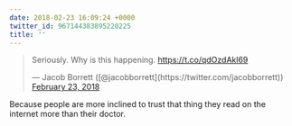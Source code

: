 ```yaml
---
date: 2018-02-23 16:09:24 +0000
twitter_id: 967144383895220225
title: ''
---
```


<blockquote class="twitter-tweet"><p lang="en" dir="ltr">Seriously. Why is this happening. <a href="https://t.co/qdOzdAkl69">https://t.co/qdOzdAkl69</a></p>&mdash; Jacob Borrett ([@jacobborrett](https://twitter.com/jacobborrett)) <a href="https://twitter.com/jacobborrett/status/967136169761927168?ref_src=twsrc%5Etfw">February 23, 2018</a></blockquote>
<script async src="https://platform.twitter.com/widgets.js" charset="utf-8"></script>

Because people are more inclined to trust that thing they read on the internet more than their doctor.
